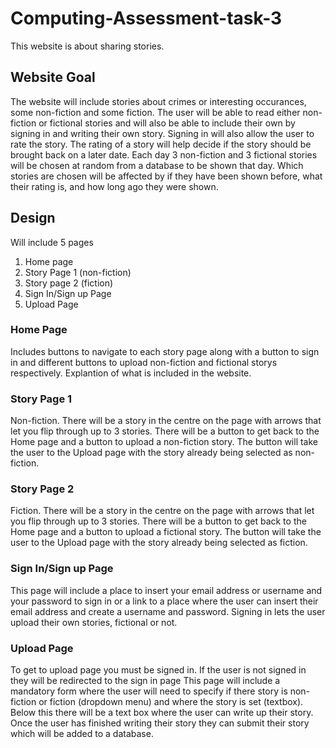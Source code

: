 # Computing-Assessment-task-3
This website is about sharing stories.
## Website Goal
The website will include stories about crimes or interesting occurances, some non-fiction and some fiction. 
The user will be able to read either non-fiction or fictional stories and will also be able to include their own by signing in and writing their own story. Signing in will also allow the user to rate the story. The rating of a story will help decide if the story should be brought back on a later date.
Each day 3 non-fiction and 3 fictional stories will be chosen at random from a database to be shown that day. Which stories are chosen will be affected by if they have been shown before, what their rating is, and how long ago they were shown.

## Design

Will include 5 pages
1. Home page
2. Story Page 1 (non-fiction)
3. Story page 2 (fiction)
4. Sign In/Sign up Page
5. Upload Page

### Home Page 
Includes buttons to navigate to each story page along with a button to sign in and different buttons to upload non-fiction and fictional storys respectively.
Explantion of what is included in the website.

### Story Page 1
Non-fiction.
There will be a story in the centre on the page with arrows that let you flip through up to 3 stories. There will be a button to get back to the Home page and a button to upload a non-fiction story. The button will take the user to the Upload page with the story already being selected as non-fiction.


### Story Page 2
Fiction.
There will be a story in the centre on the page with arrows that let you flip through up to 3 stories. There will be a button to get back to the Home page and a button to upload a fictional story. The button will take the user to the Upload page with the story already being selected as fiction.


### Sign In/Sign up Page
This page will include a place to insert your email address or username and your password to sign in or a link to a place where the user can insert their email address and create a username and password. Signing in lets the user upload their own stories, fictional or not.


### Upload Page 
To get to upload page you must be signed in. If the user is not signed in they will be redirected to the sign in page
This page will include a mandatory form where the user will need to specify if there story is non-fiction or fiction (dropdown menu) and where the story is set (textbox). 
Below this there will be a text box where the user can write up their story. 
Once the user has finished writing their story they can submit their story which will be added to a database. 
